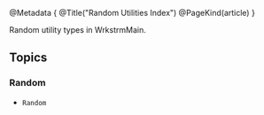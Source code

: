@Metadata {
  @Title("Random Utilities Index")
  @PageKind(article)
}

Random utility types in WrkstrmMain.

## Topics

### Random
- ``Random``

